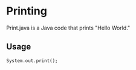 # Printing
Print.java is a Java code that prints "Hello World."

## Usage
```System.out.print();```
